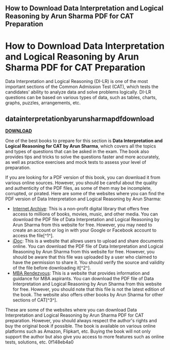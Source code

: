 ## How to Download Data Interpretation and Logical Reasoning by Arun Sharma PDF for CAT Preparation

  
# How to Download Data Interpretation and Logical Reasoning by Arun Sharma PDF for CAT Preparation
 
Data Interpretation and Logical Reasoning (DI-LR) is one of the most important sections of the Common Admission Test (CAT), which tests the candidates' ability to analyze data and solve problems logically. DI-LR questions can be based on various types of data, such as tables, charts, graphs, puzzles, arrangements, etc.
 
## datainterpretationbyarunsharmapdfdownload


[**DOWNLOAD**](https://soawresotni.blogspot.com/?d=2tKDjv)

 
One of the best books to prepare for this section is **Data Interpretation and Logical Reasoning for CAT by Arun Sharma**, which covers all the topics and types of questions that can be asked in the exam. The book also provides tips and tricks to solve the questions faster and more accurately, as well as practice exercises and mock tests to assess your level of preparation.
 
If you are looking for a PDF version of this book, you can download it from various online sources. However, you should be careful about the quality and authenticity of the PDF files, as some of them may be incomplete, corrupted, or pirated. Here are some of the websites where you can find the PDF version of Data Interpretation and Logical Reasoning by Arun Sharma:
 
- [Internet Archive](https://archive.org/details/HowToPrepareForDataInterpretationAndLogicalReasoningForCATArunSharma): This is a non-profit digital library that offers free access to millions of books, movies, music, and other media. You can download the PDF file of Data Interpretation and Logical Reasoning by Arun Sharma from this website for free. However, you may need to create an account or log in with your Google or Facebook account to access the file[^1^].
- [iDoc](https://idoc.pub/download/how-to-prepare-for-data-interpretation-and-logical-reasoning-for-cat-arun-sharmapdf-9n0kzg1owp4v): This is a website that allows users to upload and share documents online. You can download the PDF file of Data Interpretation and Logical Reasoning by Arun Sharma from this website for free. However, you should be aware that this file was uploaded by a user who claimed to have the permission to share it. You should verify the source and validity of the file before downloading it[^2^].
- [MBA Rendezvous](https://www.mbarendezvous.com/articles/arun-sharma-cat-books/): This is a website that provides information and guidance for MBA aspirants. You can download the PDF file of Data Interpretation and Logical Reasoning by Arun Sharma from this website for free. However, you should note that this file is not the latest edition of the book. The website also offers other books by Arun Sharma for other sections of CAT[^3^].

These are some of the websites where you can download Data Interpretation and Logical Reasoning by Arun Sharma PDF for CAT preparation. However, you should always respect the author's rights and buy the original book if possible. The book is available on various online platforms such as Amazon, Flipkart, etc. Buying the book will not only support the author but also give you access to more features such as online tests, solutions, etc.
 0f148eb4a0
